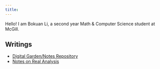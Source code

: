 ```yaml
---
title: 
---
```


Hello! I am Bokuan Li, a second year Math & Computer Science student at McGill. 

## Writings

- [Digital Garden/Notes Repository](https://garden.jerrylicious.me)
- [Notes on Real Analysis](analysis-notes.pdf)
